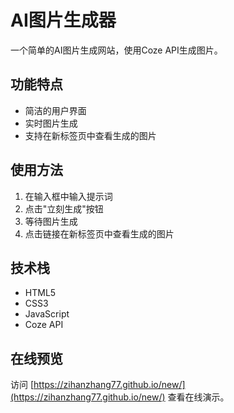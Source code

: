 # AI图片生成器

一个简单的AI图片生成网站，使用Coze API生成图片。

## 功能特点

- 简洁的用户界面
- 实时图片生成
- 支持在新标签页中查看生成的图片

## 使用方法

1. 在输入框中输入提示词
2. 点击"立刻生成"按钮
3. 等待图片生成
4. 点击链接在新标签页中查看生成的图片

## 技术栈

- HTML5
- CSS3
- JavaScript
- Coze API

## 在线预览

访问 [https://zihanzhang77.github.io/new/](https://zihanzhang77.github.io/new/) 查看在线演示。 
